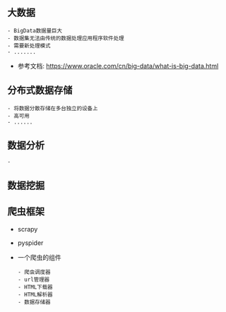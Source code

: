 ## 大数据

    - BigData数据量巨大
    - 数据集无法由传统的数据处理应用程序软件处理
    - 需要新处理模式
    - .......
    
- 参考文档: https://www.oracle.com/cn/big-data/what-is-big-data.html
## 分布式数据存储

    - 将数据分散存储在多台独立的设备上
    - 高可用
    - ......
    
## 数据分析
    - 
## 数据挖掘

## 爬虫框架
- scrapy
- pyspider
- 一个爬虫的组件
    
      - 爬虫调度器
      - url管理器
      - HTML下载器
      - HTML解析器
      - 数据存储器 


